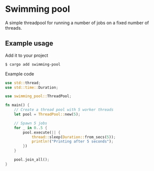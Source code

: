 # Swimming pool
A simple threadpool for running a number of jobs on a fixed number of threads.

## Example usage
Add it to your project
```sh
$ cargo add swimming-pool
```

Example code
```rust
use std::thread;
use std::time::Duration;

use swimming_pool::ThreadPool;

fn main() {
    // Create a thread pool with 5 worker threads
    let pool = ThreadPool::new(5);

    // Spawn 5 jobs
    for _ in 0..5 {
        pool.execute(|| {
            thread::sleep(Duration::from_secs(5));
            println!("Printing after 5 seconds");
        })
    }

    pool.join_all();
}
```
